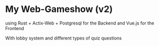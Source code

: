 # My Web-Gameshow (v2)
using Rust + Actix-Web + Postgresql for the Backend and Vue.js for the Frontend

With lobby system and different types of quiz questions
